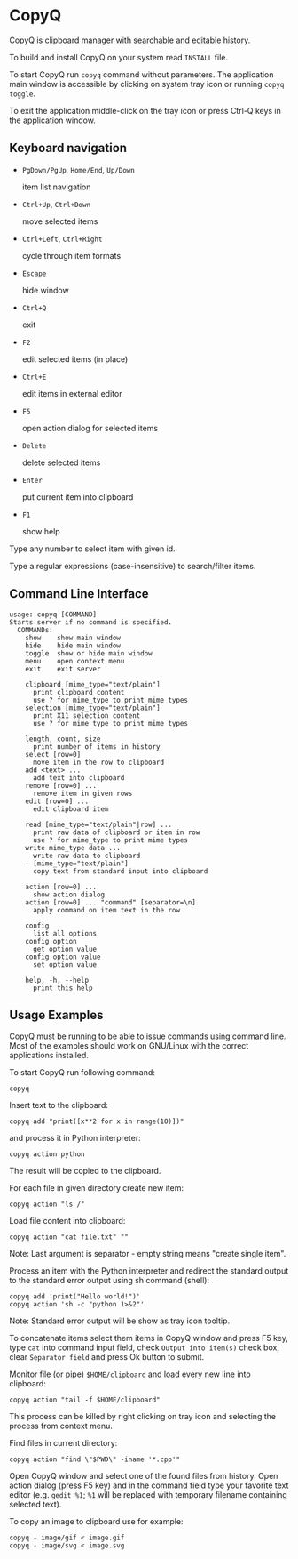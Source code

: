 CopyQ
=====
CopyQ is clipboard manager with searchable and editable history.

To build and install CopyQ on your system read `INSTALL` file.

To start CopyQ run `copyq` command without parameters. The application main
window is accessible by clicking on system tray icon or running `copyq toggle`.

To exit the application middle-click on the tray icon or press Ctrl-Q keys
in the application window.

Keyboard navigation
-------------------
* `PgDown/PgUp`, `Home/End`, `Up/Down`

    item list navigation

* `Ctrl+Up`, `Ctrl+Down`

    move selected items

* `Ctrl+Left`, `Ctrl+Right`

    cycle through item formats

* `Escape`

    hide window

* `Ctrl+Q`

    exit

* `F2`

    edit selected items (in place)

* `Ctrl+E`

    edit items in external editor

* `F5`

    open action dialog for selected items

* `Delete`

    delete selected items

* `Enter`

    put current item into clipboard

* `F1`

    show help

Type any number to select item with given id.

Type a regular expressions (case-insensitive) to search/filter items.

Command Line Interface
----------------------

    usage: copyq [COMMAND]
    Starts server if no command is specified.
      COMMANDs:
        show    show main window
        hide    hide main window
        toggle  show or hide main window
        menu    open context menu
        exit    exit server

        clipboard [mime_type="text/plain"]
          print clipboard content
          use ? for mime_type to print mime types
        selection [mime_type="text/plain"]
          print X11 selection content
          use ? for mime_type to print mime types

        length, count, size
          print number of items in history
        select [row=0]
          move item in the row to clipboard
        add <text> ...
          add text into clipboard
        remove [row=0] ...
          remove item in given rows
        edit [row=0] ...
          edit clipboard item

        read [mime_type="text/plain"|row] ...
          print raw data of clipboard or item in row
          use ? for mime_type to print mime types
        write mime_type data ...
          write raw data to clipboard
        - [mime_type="text/plain"]
          copy text from standard input into clipboard

        action [row=0] ...
          show action dialog
        action [row=0] ... "command" [separator=\n]
          apply command on item text in the row

        config
          list all options
        config option
          get option value
        config option value
          set option value

        help, -h, --help
          print this help

Usage Examples
--------------
CopyQ must be running to be able to issue commands using command line.
Most of the examples should work on GNU/Linux with the correct applications
installed.

To start CopyQ run following command:

    copyq

Insert text to the clipboard:

    copyq add "print([x**2 for x in range(10)])"

and process it in Python interpreter:

    copyq action python

The result will be copied to the clipboard.

For each file in given directory create new item:

    copyq action "ls /"

Load file content into clipboard:

    copyq action "cat file.txt" ""

Note: Last argument is separator - empty string means "create single item".

Process an item with the Python interpreter and redirect the standard output
to the standard error output using sh command (shell):

    copyq add 'print("Hello world!")'
    copyq action 'sh -c "python 1>&2"'

Note: Standard error output will be show as tray icon tooltip.

To concatenate items select them items in CopyQ window and press F5 key,
type `cat` into command input field, check `Output into item(s)` check box,
clear `Separator field` and press Ok button to submit.

Monitor file (or pipe) `$HOME/clipboard` and load every new line into clipboard:

    copyq action "tail -f $HOME/clipboard"

This process can be killed by right clicking on tray icon and selecting
the process from context menu.

Find files in current directory:

    copyq action "find \"$PWD\" -iname '*.cpp'"

Open CopyQ window and select one of the found files from history. Open action
dialog (press F5 key) and in the command field type your favorite text editor
(e.g. `gedit %1`; `%1` will be replaced with temporary filename containing
selected text).

To copy an image to clipboard use for example:

    copyq - image/gif < image.gif
    copyq - image/svg < image.svg

